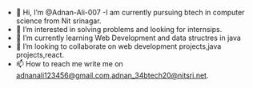 - 👋 Hi, I’m @Adnan-Ali-007
-I am currently pursuing btech in computer science from Nit srinagar.
- 👀 I’m interested in solving problems and looking for internsips. 
- 🌱 I’m currently learning Web Development and data structres in java
- 💞️ I’m looking to collaborate on web development projects,java projects,react.
- 📫 How to reach me write me on adnanali123456@gmail.com,adnan_34btech20@nitsri.net.

<!---
Adnan-Ali-007/Adnan-Ali-007 is a ✨ special ✨ repository because its `README.md` (this file) appears on your GitHub profile.
You can click the Preview link to take a look at your changes.
--->
